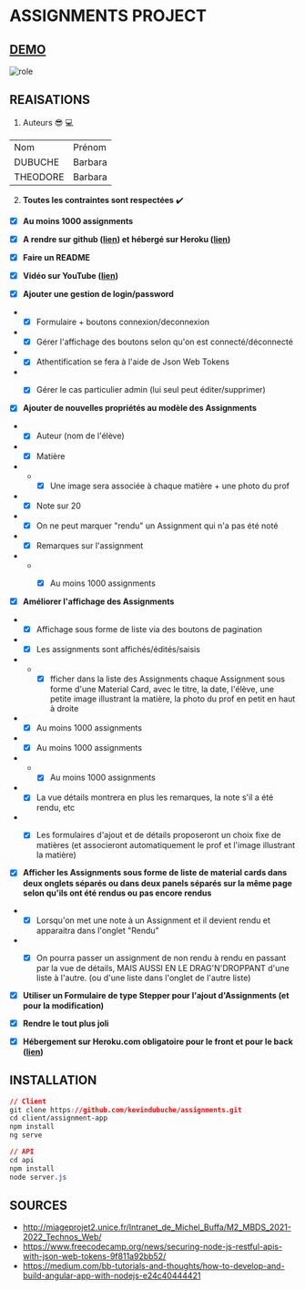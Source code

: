 # ASSIGNMENTS PROJECT

## [DEMO](https://assigments-dubuche-theodore.herokuapp.com/)
![role](imgs/client.gif)


## REAISATIONS
1. Auteurs :sunglasses: :computer:

<table>
  <tr>
    <td>
           Nom
    </td>
    <td>
           Prénom
    </td>
  </tr>
  <tr>
    <td>
           DUBUCHE
    </td>
    <td>
           Barbara
    </td>
  </tr>
  <tr>
    <td>
           THEODORE
    </td>
    <td>
           Barbara
    </td>
  </tr>
</table>



2. **Toutes les contraintes sont respectées** :heavy_check_mark:

- [x] **Au moins 1000 assignments**
- [x] **A rendre sur github ([lien](https://github.com/kevindubuche/assignments)) et hébergé sur Heroku ([lien](https://assigments-dubuche-theodore.herokuapp.com/))**
- [x] **Faire un README**
- [x] **Vidéo sur YouTube ([lien](https://gitl))**


- [x] **Ajouter une gestion de login/password**
- - [x] Formulaire + boutons connexion/deconnexion
- - [x] Gérer l'affichage des boutons selon qu'on est connecté/déconnecté
- - [x] Athentification se fera à l'aide de Json Web Tokens
- - [x] Gérer le cas particulier admin (lui seul peut éditer/supprimer)


- [x] **Ajouter de nouvelles propriétés au modèle des Assignments**
- - [x] Auteur (nom de l'élève)
- - [x] Matière
- - -[x] Une image sera associée à chaque matière + une photo du prof
- - [x] Note sur 20
- - [x] On ne peut marquer "rendu" un Assignment qui n'a pas été noté
- - [x] Remarques sur l'assignment
- - - [x] Au moins 1000 assignments


- [x] **Améliorer l'affichage des Assignments**
- - [x] Affichage sous forme de liste via des boutons de pagination
- - [x] Les assignments sont affichés/édités/saisis
- - - [x] fficher dans la liste des Assignments chaque Assignment sous forme d'une Material Card, avec le titre, la date, l'élève, une petite image illustrant la matière, la photo du prof en petit en haut à droite
- - [x] Au moins 1000 assignments
- - [x] Au moins 1000 assignments
- - - [x] Au moins 1000 assignments
- - [x] La vue détails montrera en plus les remarques, la note s'il a été rendu, etc
- - [x] Les formulaires d'ajout et de détails proposeront un choix fixe de matières (et associeront automatiquement le prof et l'image illustrant la matière)


- [x] **Afficher les Assignments sous forme de liste de material cards dans deux onglets séparés ou dans deux panels séparés sur la même page selon qu'ils ont été rendus ou pas encore rendus**
- - [x] Lorsqu'on met une note à un Assignment et il devient rendu et apparaitra dans l'onglet "Rendu"
- - [x] On pourra passer un assignment de non rendu à rendu en passant par la vue de détails, MAIS AUSSI EN LE DRAG'N'DROPPANT d'une liste à l'autre. (ou d'une liste dans l'onglet de l'autre liste)


- [x] **Utiliser un Formulaire de type Stepper pour l'ajout d'Assignments (et pour la modification)**


- [x] **Rendre le tout plus joli**


- [x] **Hébergement sur Heroku.com obligatoire pour le front et pour le back ([lien](https://assigments-dubuche-theodore.herokuapp.com/))**



## INSTALLATION

```css
// Client
git clone https://github.com/kevindubuche/assignments.git
cd client/assignment-app
npm install 
ng serve 

// API
cd api
npm install 
node server.js
```

## SOURCES
* http://miageprojet2.unice.fr/Intranet_de_Michel_Buffa/M2_MBDS_2021-2022_Technos_Web/
* https://www.freecodecamp.org/news/securing-node-js-restful-apis-with-json-web-tokens-9f811a92bb52/
* https://medium.com/bb-tutorials-and-thoughts/how-to-develop-and-build-angular-app-with-nodejs-e24c40444421
